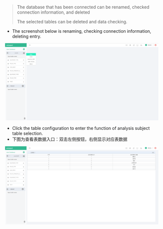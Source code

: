 > The database that has been connected can be renamed, checked connection information, and deleted
>
> The selected tables can be deleted and data checking.

* The screenshot below is renaming, checking connection information, deleting entry.

![](/assets/connect-oracle_6.png)

* Click the table configuration to enter the function of analysis subject table selection.
* 下图为查看表数据入口：双击左侧按钮，右侧显示对应表数据

![](/assets/connect-oracle_7.png)

